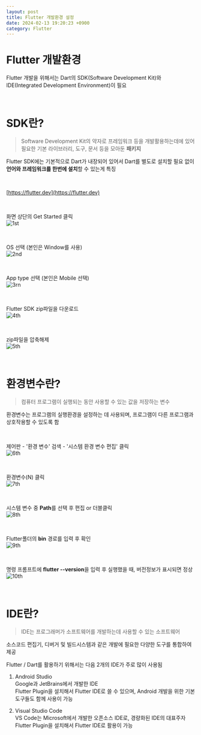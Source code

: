```yaml
---
layout: post
title: Flutter 개발환경 설정
date: 2024-02-13 19:20:23 +0900
category: Flutter
---
```

# Flutter 개발환경
Flutter 개발을 위해서는 Dart의 SDK(Software Development Kit)와 IDE(Integrated Development Environment)이 필요

<br>

# SDK란?
> Software Development Kit의 약자로 프레임워크 등을 개발활용하는데에 있어 필요한 기본 라이브러리, 도구, 문서 등을 모아둔 **패키지**

Flutter SDK에는 기본적으로 Dart가 내장되어 있어서 Dart를 별도로 설치할 필요 없이 **언어와 프레임워크를 한번에 설치**할 수 있는게 특징

<br>

[https://flutter.dev](https://flutter.dev)

<br>

화면 상단의 Get Started 클릭  
![1st](/public/img/1st.png)  

<br>

OS 선택 (본인은 Window를 사용)  
![2nd](/public/img/2nd.png)  

<br>

App type 선택 (본인은 Mobile 선택)    
![3rn](/public/img/3rd.png)  

<br>

Flutter SDK zip파일을 다운로드  
![4th](/public/img/4th.png)  

<br>

zip파일을 압축해제  
![5th](/public/img/5th.png)  

<br>

# 환경변수란?
> 컴퓨터 프로그램이 실행되는 동안 사용할 수 있는 값을 저장하는 변수

환경변수는 프로그램의 실행환경을 설정하는 데 사용되며, 프로그램이 다른 프로그램과 상호작용할 수 있도록 함

<br>

제어판 - '환경 변수' 검색 - '시스템 환경 변수 편집' 클릭  
![6th](/public/img/6th.png)  

<br>

환경변수(N) 클릭  
![7th](/public/img/7th.png)  

<br>

시스템 변수 중 **Path**를 선택 후 편집 or 더블클릭  
![8th](/public/img/8th.png)  

<br>

Flutter폴더의 **bin** 경로를 입력 후 확인  
![9th](/public/img/9th.png)  

<br>

명령 프롬프트에 **flutter --version**을 입력 후 실행했을 때, 버전정보가 표시되면 정상  
![10th](/public/img/10th.png)  

<br>


# IDE란?
> IDE는 프로그래머가 소프트웨어를 개발하는데 사용할 수 있는 소프트웨어

소스코드 편집기, 디버거 및 빌드시스템과 같은 개발에 필요한 다양한 도구를 통합하여 제공

Flutter / Dart를 활용하기 위해서는 다음 2개의 IDE가 주로 많이 사용됨
1. Android Studio  
  Google과 JetBrains에서 개발한 IDE  
  Flutter Plugin을 설치해서 Flutter IDE로 쓸 수 있으며, Android 개발을 위한 기본 도구들도 함께 사용이 가능

2. Visual Studio Code  
  VS Code는 Microsoft에서 개발한 오픈소스 IDE로, 경량화된 IDE의 대표주자  
  Flutter Plugin을 설치해서 Flutter IDE로 활용이 가능
  <br>